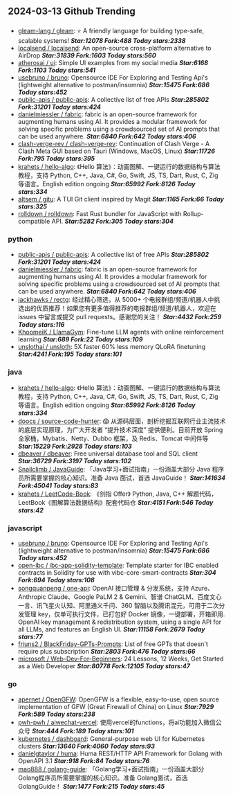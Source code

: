## 2024-03-13 Github Trending

### 
* [gleam-lang / gleam](https://github.com/gleam-lang/gleam): ⭐️ A friendly language for building type-safe, scalable systems! ***Star:12078 Fork:488 Today stars:2338***
* [localsend / localsend](https://github.com/localsend/localsend): An open-source cross-platform alternative to AirDrop ***Star:31839 Fork:1603 Today stars:560***
* [atherosai / ui](https://github.com/atherosai/ui): Simple UI examples from my social media ***Star:6168 Fork:1103 Today stars:541***
* [usebruno / bruno](https://github.com/usebruno/bruno): Opensource IDE For Exploring and Testing Api's (lightweight alternative to postman/insomnia) ***Star:15475 Fork:686 Today stars:452***
* [public-apis / public-apis](https://github.com/public-apis/public-apis): A collective list of free APIs ***Star:285802 Fork:31201 Today stars:424***
* [danielmiessler / fabric](https://github.com/danielmiessler/fabric): fabric is an open-source framework for augmenting humans using AI. It provides a modular framework for solving specific problems using a crowdsourced set of AI prompts that can be used anywhere. ***Star:6840 Fork:642 Today stars:406***
* [clash-verge-rev / clash-verge-rev](https://github.com/clash-verge-rev/clash-verge-rev): Continuation of Clash Verge - A Clash Meta GUI based on Tauri (Windows, MacOS, Linux) ***Star:11726 Fork:795 Today stars:395***
* [krahets / hello-algo](https://github.com/krahets/hello-algo): 《Hello 算法》：动画图解、一键运行的数据结构与算法教程，支持 Python, C++, Java, C#, Go, Swift, JS, TS, Dart, Rust, C, Zig 等语言。English edition ongoing ***Star:65992 Fork:8126 Today stars:334***
* [altsem / gitu](https://github.com/altsem/gitu): A TUI Git client inspired by Magit ***Star:1165 Fork:66 Today stars:325***
* [rolldown / rolldown](https://github.com/rolldown/rolldown): Fast Rust bundler for JavaScript with Rollup-compatible API. ***Star:5282 Fork:305 Today stars:304***

### python
* [public-apis / public-apis](https://github.com/public-apis/public-apis): A collective list of free APIs ***Star:285802 Fork:31201 Today stars:424***
* [danielmiessler / fabric](https://github.com/danielmiessler/fabric): fabric is an open-source framework for augmenting humans using AI. It provides a modular framework for solving specific problems using a crowdsourced set of AI prompts that can be used anywhere. ***Star:6840 Fork:642 Today stars:406***
* [jackhawks / rectg](https://github.com/jackhawks/rectg): 经过精心筛选，从 5000+ 个电报群组/频道/机器人中挑选出的优质推荐！如果您有更多值得推荐的电报群组/频道/机器人，欢迎在 issues 中留言或提交 pull requests。感谢您的关注！ ***Star:4432 Fork:259 Today stars:116***
* [KhoomeiK / LlamaGym](https://github.com/KhoomeiK/LlamaGym): Fine-tune LLM agents with online reinforcement learning ***Star:689 Fork:22 Today stars:109***
* [unslothai / unsloth](https://github.com/unslothai/unsloth): 5X faster 60% less memory QLoRA finetuning ***Star:4241 Fork:195 Today stars:101***

### java
* [krahets / hello-algo](https://github.com/krahets/hello-algo): 《Hello 算法》：动画图解、一键运行的数据结构与算法教程，支持 Python, C++, Java, C#, Go, Swift, JS, TS, Dart, Rust, C, Zig 等语言。English edition ongoing ***Star:65992 Fork:8126 Today stars:334***
* [doocs / source-code-hunter](https://github.com/doocs/source-code-hunter): 😱 从源码层面，剖析挖掘互联网行业主流技术的底层实现原理，为广大开发者 “提升技术深度” 提供便利。目前开放 Spring 全家桶，Mybatis、Netty、Dubbo 框架，及 Redis、Tomcat 中间件等 ***Star:15229 Fork:2928 Today stars:103***
* [dbeaver / dbeaver](https://github.com/dbeaver/dbeaver): Free universal database tool and SQL client ***Star:36729 Fork:3197 Today stars:102***
* [Snailclimb / JavaGuide](https://github.com/Snailclimb/JavaGuide): 「Java学习+面试指南」一份涵盖大部分 Java 程序员所需要掌握的核心知识。准备 Java 面试，首选 JavaGuide！ ***Star:141634 Fork:45041 Today stars:83***
* [krahets / LeetCode-Book](https://github.com/krahets/LeetCode-Book): 《剑指 Offer》 Python, Java, C++ 解题代码，LeetBook《图解算法数据结构》配套代码仓 ***Star:4151 Fork:546 Today stars:42***

### javascript
* [usebruno / bruno](https://github.com/usebruno/bruno): Opensource IDE For Exploring and Testing Api's (lightweight alternative to postman/insomnia) ***Star:15475 Fork:686 Today stars:452***
* [open-ibc / ibc-app-solidity-template](https://github.com/open-ibc/ibc-app-solidity-template): Template starter for IBC enabled contracts in Solidity for use with vibc-core-smart-contracts ***Star:304 Fork:694 Today stars:108***
* [songquanpeng / one-api](https://github.com/songquanpeng/one-api): OpenAI 接口管理 & 分发系统，支持 Azure、Anthropic Claude、Google PaLM 2 & Gemini、智谱 ChatGLM、百度文心一言、讯飞星火认知、阿里通义千问、360 智脑以及腾讯混元，可用于二次分发管理 key，仅单可执行文件，已打包好 Docker 镜像，一键部署，开箱即用. OpenAI key management & redistribution system, using a single API for all LLMs, and features an English UI. ***Star:11158 Fork:2679 Today stars:77***
* [friuns2 / BlackFriday-GPTs-Prompts](https://github.com/friuns2/BlackFriday-GPTs-Prompts): List of free GPTs that doesn't require plus subscription ***Star:2803 Fork:476 Today stars:66***
* [microsoft / Web-Dev-For-Beginners](https://github.com/microsoft/Web-Dev-For-Beginners): 24 Lessons, 12 Weeks, Get Started as a Web Developer ***Star:80778 Fork:12105 Today stars:47***

### go
* [apernet / OpenGFW](https://github.com/apernet/OpenGFW): OpenGFW is a flexible, easy-to-use, open source implementation of GFW (Great Firewall of China) on Linux ***Star:7929 Fork:589 Today stars:238***
* [pwh-pwh / aiwechat-vercel](https://github.com/pwh-pwh/aiwechat-vercel): 使用vercel的functions，将ai功能加入微信公众号 ***Star:444 Fork:189 Today stars:101***
* [kubernetes / dashboard](https://github.com/kubernetes/dashboard): General-purpose web UI for Kubernetes clusters ***Star:13640 Fork:4060 Today stars:93***
* [danielgtaylor / huma](https://github.com/danielgtaylor/huma): Huma REST/HTTP API Framework for Golang with OpenAPI 3.1 ***Star:918 Fork:84 Today stars:76***
* [mao888 / golang-guide](https://github.com/mao888/golang-guide): 「Golang学习+面试指南」一份涵盖大部分 Golang程序员所需要掌握的核心知识。准备 Golang面试，首选 GolangGuide！ ***Star:1477 Fork:215 Today stars:45***

